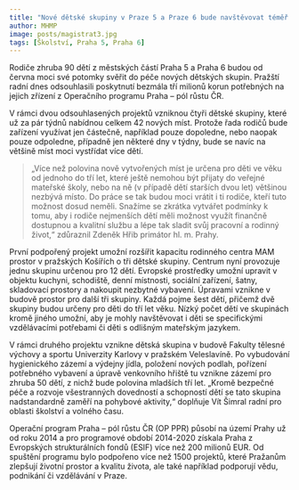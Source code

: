```yaml
---
title: "Nové dětské skupiny v Praze 5 a Praze 6 bude navštěvovat téměř stovka dětí"
author: MHMP
image: posts/magistrat3.jpg
tags: [Školství, Praha 5, Praha 6]
---
```


Rodiče zhruba 90 dětí z městských částí Praha 5 a Praha 6 budou od června moci své potomky svěřit do péče nových dětských skupin. Pražští radní dnes odsouhlasili poskytnutí bezmála tří milionů korun potřebných na jejich zřízení z Operačního programu Praha – pól růstu ČR.

V rámci dvou odsouhlasených projektů vzniknou čtyři dětské skupiny, které už za pár týdnů nabídnou celkem 42 nových míst. Protože řada rodičů bude zařízení využívat jen částečně, například pouze dopoledne, nebo naopak pouze odpoledne, případně jen některé dny v týdny, bude se navíc na většině míst moci vystřídat více dětí.

> „Více než polovina nově vytvořených míst je určena pro děti ve věku od jednoho do tří let, které ještě nemohou být přijaty do veřejné mateřské školy, nebo na ně (v případě dětí starších dvou let) většinou nezbývá místo. Do práce se tak budou moci vrátit i ti rodiče, kteří tuto možnost dosud neměli. Snažíme se zkrátka vytvářet podmínky k tomu, aby i rodiče nejmenších dětí měli možnost využít finančně dostupnou a kvalitní službu a lépe tak sladit svůj pracovní a rodinný život,“ zdůraznil Zdeněk Hřib primátor hl. m. Prahy.

První podpořený projekt umožní rozšířit kapacitu rodinného centra MAM prostor v pražských Košířích o tři dětské skupiny. Centrum nyní provozuje jednu skupinu určenou pro 12 dětí. Evropské prostředky umožní upravit v objektu kuchyni, schodiště, denní místnosti, sociální zařízení, šatny, skladovací prostory a nakoupit nezbytné vybavení. Úpravami vznikne v budově prostor pro další tři skupiny. Každá pojme šest dětí, přičemž dvě skupiny budou určeny pro děti do tří let věku. Nízký počet dětí ve skupinách kromě jiného umožní, aby je mohly navštěvovat i děti se specifickými vzdělávacími potřebami či děti s odlišným mateřským jazykem.

V rámci druhého projektu vznikne dětská skupina v budově Fakulty tělesné výchovy a sportu Univerzity Karlovy v pražském Veleslavíně. Po vybudování hygienického zázemí a výdejny jídla, položení nových podlah, pořízení potřebného vybavení a úpravě venkovního hřiště tu vznikne zázemí pro zhruba 50 dětí, z nichž bude polovina mladších tří let. „Kromě bezpečné péče a rozvoje všestranných dovedností a schopností dětí se tato skupina nadstandardně zaměří na pohybové aktivity,“ doplňuje Vít Šimral radní pro oblasti školství a volného času.

Operační program Praha – pól růstu ČR (OP PPR) působí na území Prahy už od roku 2014 a pro programové období 2014-2020 získala Praha z Evropských strukturálních fondů (ESIF) více než 200 milionů EUR. Od spuštění programu bylo podpořeno více než 1500 projektů, které Pražanům zlepšují životní prostor a kvalitu života, ale také například podporují vědu, podnikání či vzdělávání v Praze.

 
